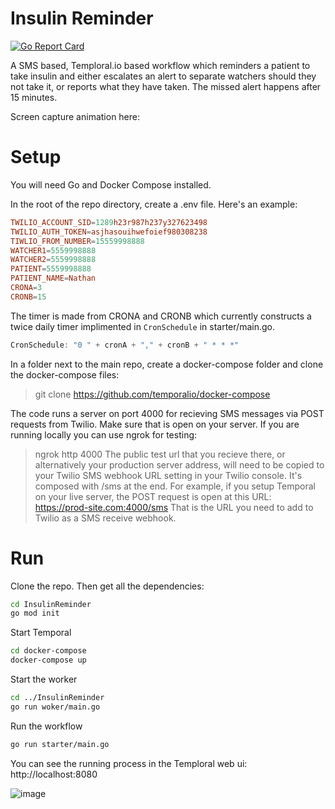 # Insulin Reminder

[![Go Report Card](https://goreportcard.com/badge/github.com/joho/godotenv)](https://goreportcard.com/report/github.com/joho/godotenv)

A SMS based, Temploral.io based workflow which reminders a patient to take insulin and either escalates an alert to separate watchers should they not take it, or reports what they have taken. The missed alert happens after 15 minutes.

Screen capture animation here:

# Setup

You will need Go and Docker Compose installed. 

In the root of the repo directory, create a .env file. Here's an example:

```conf
TWILIO_ACCOUNT_SID=1289h23r987h237y327623498
TWILIO_AUTH_TOKEN=asjhasouihwefoief980308238
TIWLIO_FROM_NUMBER=15559998888
WATCHER1=5559998888
WATCHER2=5559998888
PATIENT=5559998888
PATIENT_NAME=Nathan
CRONA=3
CRONB=15
```

The timer is made from CRONA and CRONB which currently constructs a twice daily timer implimented in `CronSchedule` in starter/main.go.

```go
CronSchedule: "0 " + cronA + "," + cronB + " * * *"
```

In a folder next to the main repo, create a docker-compose folder and clone the docker-compose files:
> git clone https://github.com/temporalio/docker-compose


The code runs a server on port 4000 for recieving SMS messages via POST requests from Twilio. Make sure that is open on your server. If you are running locally you can use ngrok for testing:
> ngrok http 4000
The public test url that you recieve there, or alternatively your production server address, will need to be copied to your Twilio SMS webhook URL setting in your Twilio console. It's composed with /sms at the end. For example, if you setup Temporal on your live server, the POST request is open at this URL:
> https://prod-site.com:4000/sms
That is the URL you need to add to Twilio as a SMS receive webhook.


# Run

Clone the repo. Then get all the dependencies:
```bash
cd InsulinReminder
go mod init
```

Start Temporal
```bash
cd docker-compose
docker-compose up
```

Start the worker
```bash
cd ../InsulinReminder
go run woker/main.go
```

Run the workflow
```bash
go run starter/main.go
```

You can see the running process in the Temploral web ui:
http://localhost:8080


![image](https://user-images.githubusercontent.com/763917/192355793-8b4339c8-cfe8-4cb2-8609-e70f46172027.png)
